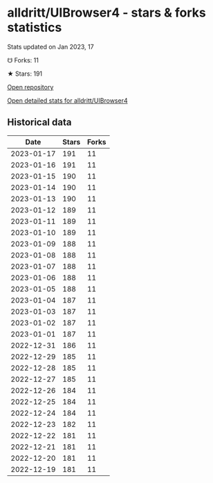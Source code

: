 # alldritt/UIBrowser4 - stars & forks statistics

Stats updated on Jan 2023, 17

☋ Forks: 11

★ Stars: 191

[Open repository](https://github.com/alldritt/UIBrowser4)

[Open detailed stats for alldritt/UIBrowser4](https://reviewgithub.com/rep/alldritt/UIBrowser4)

## Historical data
| Date | Stars | Forks |
|------|-------|-------|
| 2023-01-17 | 191 | 11 | 
| 2023-01-16 | 191 | 11 | 
| 2023-01-15 | 190 | 11 | 
| 2023-01-14 | 190 | 11 | 
| 2023-01-13 | 190 | 11 | 
| 2023-01-12 | 189 | 11 | 
| 2023-01-11 | 189 | 11 | 
| 2023-01-10 | 189 | 11 | 
| 2023-01-09 | 188 | 11 | 
| 2023-01-08 | 188 | 11 | 
| 2023-01-07 | 188 | 11 | 
| 2023-01-06 | 188 | 11 | 
| 2023-01-05 | 188 | 11 | 
| 2023-01-04 | 187 | 11 | 
| 2023-01-03 | 187 | 11 | 
| 2023-01-02 | 187 | 11 | 
| 2023-01-01 | 187 | 11 | 
| 2022-12-31 | 186 | 11 | 
| 2022-12-29 | 185 | 11 | 
| 2022-12-28 | 185 | 11 | 
| 2022-12-27 | 185 | 11 | 
| 2022-12-26 | 184 | 11 | 
| 2022-12-25 | 184 | 11 | 
| 2022-12-24 | 184 | 11 | 
| 2022-12-23 | 182 | 11 | 
| 2022-12-22 | 181 | 11 | 
| 2022-12-21 | 181 | 11 | 
| 2022-12-20 | 181 | 11 | 
| 2022-12-19 | 181 | 11 | 

